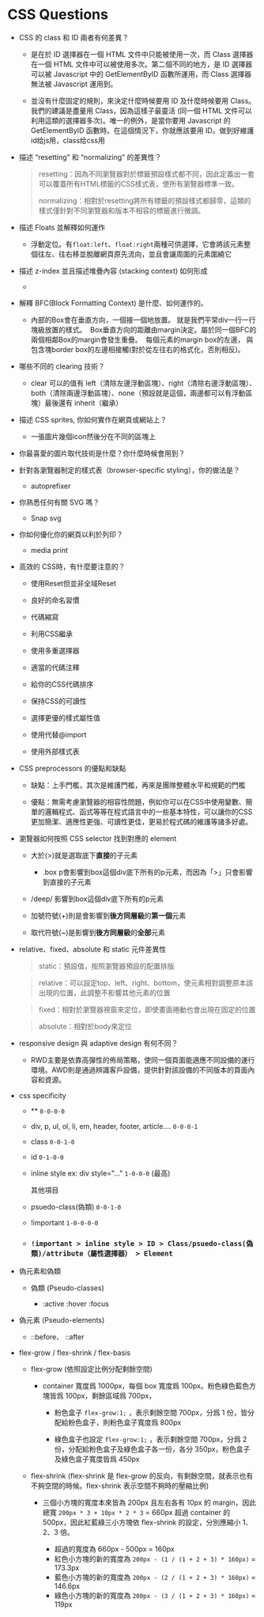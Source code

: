 # CSS Questions

- CSS 的 class 和 ID 兩者有何差異？
  
  - 是在於 ID 選擇器在一個 HTML 文件中只能被使用一次，而 Class 選擇器在一個 HTML 文件中可以被使用多次。第二個不同的地方，是 ID 選擇器可以被 Javascript 中的 GetElementByID 函數所運用，而 Class 選擇器無法被 Javascript 運用到。
  
  - 並沒有什麼固定的規則，來決定什麼時候要用 ID 及什麼時候要用 Class。我們的建議是盡量用 Class，因為這樣子最靈活 (同一個 HTML 文件可以利用這類的選擇器多次)。唯一的例外，是當你要用 Javascript 的 GetElementByID 函數時。在這個情況下，你就應該要用 ID。做到好維護  id给js用，class给css用

- 描述 “resetting” 和 “normalizing” 的差異性？
  
  > resetting：因為不同瀏覽器對於標籤預設樣式都不同，因此定義出一套可以覆蓋所有HTML標籤的CSS樣式表，使所有瀏覽器標準一致。
  > 
  > normalizing：相對於resetting將所有標籤的預設樣式都歸零，這類的樣式僅針對不同瀏覽器和版本不相容的標籤進行微調。

- 描述 Floats 並解釋如何運作
  
  - 浮動定位。有`float:left`、`float:right`兩種可供選擇，它會將該元素整個往左、往右移並脫離網頁原先流向，並且會讓周圍的元素圍繞它

- 描述 z-index 並且描述堆疊內容 (stacking context) 如何形成
  
  - 

- 解釋 BFC(Block Formatting Context) 是什麼、如何運作的。
  
  - 內部的Box會在垂直方向，一個接一個地放置。 就是我們平常div一行一行塊級放置的樣式。 
     Box垂直方向的距離由margin決定。屬於同一個BFC的兩個相鄰Box的margin會發生重疊。  每個元素的margin box的左邊， 
    與包含塊border box的左邊相接觸(對於從左往右的格式化，否則相反)。

- 哪些不同的 clearing 技術？
  
  - clear 可以的值有 left（清除左邊浮動區塊）、right（清除右邊浮動區塊）、both（清除兩邊浮動區塊）、none（預設就是這個，兩邊都可以有浮動區塊）最後還有 inherit（繼承）

- 描述 CSS sprites, 你如何實作在網頁或網站上？
  
  - 一張圖片幾個icon然後分在不同的區塊上

- 你最喜愛的圖片取代技術是什麼？你什麼時候會用到？

- 針對各瀏覽器制定的樣式表（browser-specific styling），你的做法是？
  
  - autoprefixer

- 你熟悉任何有關 SVG 嗎？
  
  - Snap svg

- 你如何優化你的網頁以利於列印？
  
  - media print

- 高效的 CSS時，有什麼要注意的？
  
  - 使用Reset但並非全域Reset
  
  - 良好的命名習慣
  
  - 代碼縮寫
  
  - 利用CSS繼承
  
  - 使用多重選擇器
  
  - 適當的代碼注釋
  
  - 給你的CSS代碼排序
  
  - 保持CSS的可讀性
  
  - 選擇更優的樣式屬性值
  
  - 使用<link>代替@import
  
  - 使用外部樣式表

- CSS preprocessors 的優點和缺點
  
  - 缺點：上手門檻，其次是維護門檻，再來是團隊整體水平和規範的門檻
  
  - 優點：無需考慮瀏覽器的相容性問題，例如你可以在CSS中使用變數、簡單的邏輯程式、函式等等在程式語言中的一些基本特性，可以讓你的CSS更加簡潔、適應性更強、可讀性更佳，更易於程式碼的維護等諸多好處。

- 瀏覽器如何按照 CSS selector 找到對應的 element
  
  - 大於(>)就是選取底下**直接**的子元素
    
    - .box p會影響到box這個div底下所有的p元素，而因為「>」只會影響到直接的子元素
  
  - /deep/ 影響到box這個div底下所有的p元素
  
  - 加號符號(+)則是會影響到**後方同層級**的**第一個**元素
  
  - 取代符號(~)是影響到**後方同層級**的**全部**元素

- relative、fixed、absolute 和 static 元件差異性
  
  > static：預設值，按照瀏覽器預設的配置排版
  
  > relative：可以設定top、left、right、bottom，使元素相對調整原本該出現的位置，此調整不影響其他元素的位置
  
  > fixed：相對於瀏覽器視窗來定位，即使畫面捲動也會出現在固定的位置
  
  > absolute：相對於body來定位

- responsive design 與 adaptive design 有何不同？
  
  - RWD主要是依靠高彈性的佈局策略，使同一個頁面能適應不同設備的運行環境。AWD則是通過辨識客戶設備，提供針對該設備的不同版本的頁面內容和資源。

- css specificity
  
  - ** `0-0-0-0`
  
  - div, p, ul, ol, li, em, header, footer, article.... `0-0-0-1`
  
  - class `0-0-1-0`
  
  - id `0-1-0-0`
  
  - inline style ex: div style="..."  `1-0-0-0` (最高)
    
    其他項目
  
  - psuedo-class(偽類) `0-0-1-0`
  
  - !important `1-0-0-0-0`
  
  - ### `!important > inline style > ID > Class/psuedo-class(偽類)/attribute（屬性選擇器） > Element`

- 偽元素和偽類
  
  - 偽類 (Pseudo-classes)
    
    - :active :hover :focus

- 偽元素 (Pseudo-elements)
  
  - ::before、 ::after

- flex-grow / flex-shrink / flex-basis
  
  - flex-grow (依照設定比例分配剩餘空間)
    
    - container 寬度爲 1000px，每個 box 寬度爲 100px。粉色綠色藍色方塊皆爲 100px，剩餘區域爲 700px，
      
      - 粉色盒子 `flex-grow:1;` ，表示剩餘空間 700px，分爲 1 份，皆分配給粉色盒子，則粉色盒子寬度爲 800px
      
      - 綠色盒子也設定 `flex-grow:1;` ，表示剩餘空間 700px，分爲 2 份，分配給粉色盒子及綠色盒子各一份，各分 350px，粉色盒子及綠色盒子寬度皆爲 450px
  
  - flex-shrink (flex-shrink 是 flex-grow 的反向，有剩餘空間，就表示也有不夠空間的時候。flex-shrink 表示空間不夠時的壓縮比例)
    
    - 三個小方塊的寬度本來皆為 200px 且左右各有 10px 的 margin，因此總寬 `200px * 3 + 10px * 2 * 3` = 660px 超過 container 的 500px，因此紅藍綠三小方塊依 flex-shrink 的設定，分別應縮小 1、2、3 倍。
      
      - 超過的寬度為 660px - 500px = 160px
      - 紅色小方塊的新的寬度為 `200px - (1 / (1 + 2 + 3) * 160px)` = 173.3px
      - 藍色小方塊的新的寬度為 `200px - (2 / (1 + 2 + 3) * 160px)` = 146.6px
      - 綠色小方塊的新的寬度為 `200px - (3 / (1 + 2 + 3) * 160px)` = 119px
